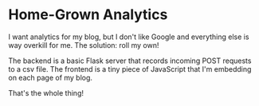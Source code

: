 # Home-Grown Analytics

I want analytics for my blog, but I don't like Google and everything else is way overkill for me. The solution: roll my own!

The backend is a basic Flask server that records incoming POST requests to a csv file. The frontend is a tiny piece of JavaScript that I'm embedding on each page of my blog.

That's the whole thing!
